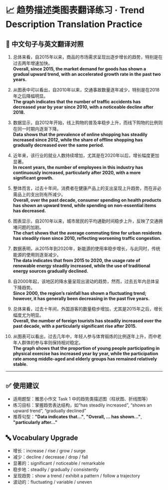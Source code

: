 # 📈 趋势描述类图表翻译练习 · Trend Description Translation Practice

## 📌 中文句子与英文翻译对照

1. 总体来看，自2015年以来，商品的市场需求呈现出逐步增长的趋势，特别是在过去两年增速加快。  
   **Overall, since 2015, the market demand for goods has shown a gradual upward trend, with an accelerated growth rate in the past two years.**

2. 从图表中可以看出，自2010年以来，交通事故数量逐年减少，特别是在2018年之后降幅明显。  
   **The graph indicates that the number of traffic accidents has decreased year by year since 2010, with a noticeable decline after 2018.**

3. 数据显示，自2012年开始，线上购物的普及率稳步上升，而线下购物的比例则在同一时期内逐渐下降。  
   **Data shows that the prevalence of online shopping has steadily increased since 2012, while the share of offline shopping has gradually decreased over the same period.**

4. 近年来，该行业的就业人数持续增加，尤其是在2020年以后，增长幅度更加显著。  
   **In recent years, the number of employees in this industry has continuously increased, particularly after 2020, with a more significant growth.**

5. 整体而言，过去十年间，消费者在健康产品上的支出呈现上升趋势，而在非必需品上的支出则有所减少。  
   **Overall, over the past decade, consumer spending on health products has shown an upward trend, while spending on non-essential items has decreased.**

6. 图表显示，自2010年以来，城市居民的平均通勤时间稳步上升，反映了交通拥堵问题的加剧。  
   **The chart shows that the average commuting time for urban residents has steadily risen since 2010, reflecting worsening traffic congestion.**

7. 数据表明，从2015年到2020年，新能源的使用率稳步增长，与此同时，传统能源的使用则逐渐减少。  
   **The data indicates that from 2015 to 2020, the usage rate of renewable energy steadily increased, while the use of traditional energy sources gradually declined.**

8. 自2000年起，该地区的降水量呈现出波动的趋势，然而，过去五年内总体呈下降趋势。  
   **Since 2000, the region’s rainfall has shown a fluctuating trend; however, it has generally been decreasing in the past five years.**

9. 总体来看，过去十年间，外国游客的数量稳步增加，尤其是2015年之后，增长幅度尤为明显。  
   **Overall, the number of foreign tourists has steadily increased over the past decade, with a particularly significant rise after 2015.**

10. 从图表可以看出，过去几年中，年轻人参与体育锻炼的比例逐年上升，而中老年人群体的参与率则保持相对稳定。  
    **The graph shows that the proportion of young people participating in physical exercise has increased year by year, while the participation rate among middle-aged and elderly groups has remained relatively stable.**

---

## ✅ 使用建议

- 适用题型：雅思小作文 Task 1 中的趋势类描述图（柱状图、折线图等）
- 练习目标：掌握趋势表达结构，如“has steadily increased”, “shows an upward trend”, “gradually declined”
- 推荐句型：**"Data indicates that..."**, **"Overall, ... has shown..."**, **"particularly after..."**

## 🔤 Vocabulary Upgrade

- 增长：increase / rise / grow / surge  
- 减少：decline / decrease / drop / fall  
- 显著的：significant / noticeable / remarkable  
- 稳步地：steadily / gradually / consistently  
- 呈现趋势：show a trend / exhibit a pattern / follow a trajectory  
- 波动的：fluctuating / variable / uneven
